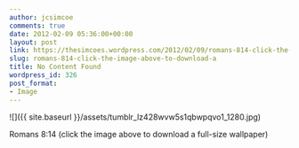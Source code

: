 ```yaml
---
author: jcsimcoe
comments: true
date: 2012-02-09 05:36:00+00:00
layout: post
link: https://thesimcoes.wordpress.com/2012/02/09/romans-814-click-the-image-above-to-download-a/
slug: romans-814-click-the-image-above-to-download-a
title: No Content Found
wordpress_id: 326
post_format:
- Image
---
```


![]({{ site.baseurl }}/assets/tumblr_lz428wvw5s1qbwpqvo1_1280.jpg)

Romans 8:14 (click the image above to download a full-size wallpaper)
